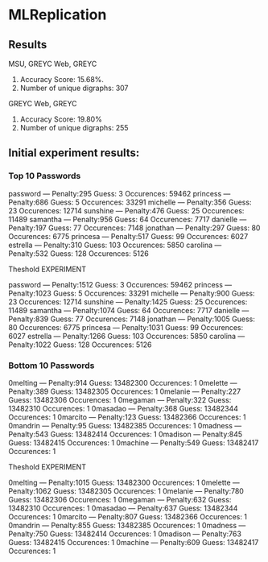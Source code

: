 # MLReplication

## Results

MSU, GREYC Web, GREYC 
1. Accuracy Score: 15.68%. 
2. Number of unique digraphs: 307 

GREYC Web, GREYC 
1. Accuracy Score: 19.80%
2. Number of unique digraphs: 255 



## Initial experiment results: 


### Top 10 Passwords

password — Penalty:295 Guess: 3  Occurences: 59462
princess — Penalty:686 Guess: 5  Occurences: 33291
michelle — Penalty:356 Guess: 23  Occurences: 12714
sunshine — Penalty:476 Guess: 25  Occurences: 11489
samantha — Penalty:956 Guess: 64  Occurences: 7717
danielle — Penalty:197 Guess: 77  Occurences: 7148
jonathan — Penalty:297 Guess: 80  Occurences: 6775
princesa — Penalty:517 Guess: 99  Occurences: 6027
estrella — Penalty:310 Guess: 103  Occurences: 5850
carolina — Penalty:532 Guess: 128  Occurences: 5126


 Theshold EXPERIMENT 


password — Penalty:1512 Guess: 3  Occurences: 59462
princess — Penalty:1023 Guess: 5  Occurences: 33291
michelle — Penalty:900 Guess: 23  Occurences: 12714
sunshine — Penalty:1425 Guess: 25  Occurences: 11489
samantha — Penalty:1074 Guess: 64  Occurences: 7717
danielle — Penalty:839 Guess: 77  Occurences: 7148
jonathan — Penalty:1005 Guess: 80  Occurences: 6775
princesa — Penalty:1031 Guess: 99  Occurences: 6027
estrella — Penalty:1266 Guess: 103  Occurences: 5850
carolina — Penalty:1022 Guess: 128  Occurences: 5126


### Bottom 10 Passwords

0melting — Penalty:914 Guess: 13482300  Occurences: 1
0melette — Penalty:389 Guess: 13482305  Occurences: 1
0melanie — Penalty:227 Guess: 13482306  Occurences: 1
0megaman — Penalty:322 Guess: 13482310  Occurences: 1
0masadao — Penalty:368 Guess: 13482344  Occurences: 1
0marcito — Penalty:123 Guess: 13482366  Occurences: 1
0mandrin — Penalty:95 Guess: 13482385  Occurences: 1
0madness — Penalty:543 Guess: 13482414  Occurences: 1
0madison — Penalty:845 Guess: 13482415  Occurences: 1
0machine — Penalty:549 Guess: 13482417  Occurences: 1


 Theshold EXPERIMENT 


0melting — Penalty:1015 Guess: 13482300  Occurences: 1
0melette — Penalty:1062 Guess: 13482305  Occurences: 1
0melanie — Penalty:780 Guess: 13482306  Occurences: 1
0megaman — Penalty:632 Guess: 13482310  Occurences: 1
0masadao — Penalty:637 Guess: 13482344  Occurences: 1
0marcito — Penalty:807 Guess: 13482366  Occurences: 1
0mandrin — Penalty:855 Guess: 13482385  Occurences: 1
0madness — Penalty:750 Guess: 13482414  Occurences: 1
0madison — Penalty:763 Guess: 13482415  Occurences: 1
0machine — Penalty:609 Guess: 13482417  Occurences: 1
